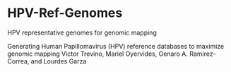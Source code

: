 # HPV-Ref-Genomes
HPV representative genomes for genomic mapping

Generating Human Papillomavirus (HPV) reference databases to maximize genomic mapping
Victor Trevino, Mariel Oyervides, Genaro A. Ramírez-Correa, and Lourdes Garza

